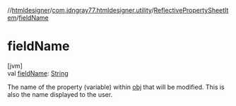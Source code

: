 //[htmldesigner](../../../index.md)/[com.jdngray77.htmldesigner.utility](../index.md)/[ReflectivePropertySheetItem](index.md)/[fieldName](field-name.md)

# fieldName

[jvm]\
val [fieldName](field-name.md): [String](https://kotlinlang.org/api/latest/jvm/stdlib/kotlin/-string/index.html)

The name of the property (variable) within [obj](obj.md) that will be modified. This is also the name displayed to the user.

